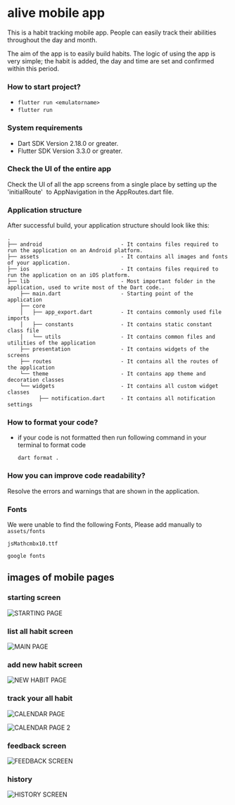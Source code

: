 
# alive mobile app

This is a habit tracking mobile app. People can easily track their abilities throughout the day and month. 

The aim of the app is to easily build habits. The logic of using the app is very simple; the habit is added, the day and time are set and confirmed within this period.  
 
### How to start project? 
- ```flutter run <emulatorname>```
- ``` flutter run ```



### System requirements

* Dart SDK Version 2.18.0 or greater.
* Flutter SDK Version 3.3.0 or greater.



### Check the UI of the entire app

Check the UI of all the app screens from a single place by setting up the 'initialRoute'  to AppNavigation in the AppRoutes.dart file.

### Application structure
After successful build, your application structure should look like this:
                    
```
.
├── android                         - It contains files required to run the application on an Android platform.
├── assets                          - It contains all images and fonts of your application.
├── ios                             - It contains files required to run the application on an iOS platform.
├── lib                             - Most important folder in the application, used to write most of the Dart code..
    ├── main.dart                   - Starting point of the application
    ├── core
    │   ├── app_export.dart         - It contains commonly used file imports
    │   ├── constants               - It contains static constant class file
    │   └── utils                   - It contains common files and utilities of the application
    ├── presentation                - It contains widgets of the screens
    ├── routes                      - It contains all the routes of the application
    └── theme                       - It contains app theme and decoration classes
    └── widgets                     - It contains all custom widget classes
          ├── notification.dart     - It contains all notification settings
```
### How to format your code?

- if your code is not formatted then run following command in your terminal to format code
  ```
  dart format .
  ```

### How you can improve code readability?

Resolve the errors and warnings that are shown in the application.

### Fonts
We were unable to find the following Fonts, Please add manually to ```assets/fonts``` 

```
jsMathcmbx10.ttf
```

```
google fonts
```



## images of mobile pages 

### starting screen 
![STARTING PAGE](/images/starting.png)

### list all habit screen 

![MAIN PAGE](/images/listallhabits.jpeg)

### add new habit screen 

![NEW HABIT PAGE](/images/addnewhabit.png)

### track your all habit  

![CALENDAR PAGE](/images/trackyourallhabit.jpeg)

![CALENDAR PAGE 2](/images/trackyourallhabit2.jpeg)


### feedback screen 

![FEEDBACK SCREEN ](/images/feedback.jpeg)


### history

![HISTORY SCREEN ](/images/history.jpeg)
